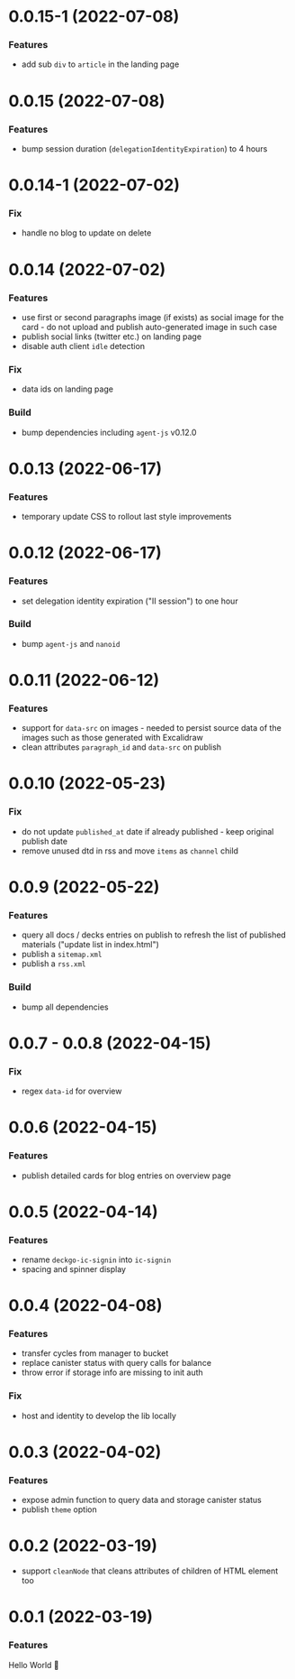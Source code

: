 # 0.0.15-1 (2022-07-08)

### Features

- add sub `div` to `article` in the landing page

# 0.0.15 (2022-07-08)

### Features

- bump session duration (`delegationIdentityExpiration`) to 4 hours

# 0.0.14-1 (2022-07-02)

### Fix

- handle no blog to update on delete

# 0.0.14 (2022-07-02)

### Features

- use first or second paragraphs image (if exists) as social image for the card - do not upload and publish auto-generated image in such case
- publish social links (twitter etc.) on landing page
- disable auth client `idle` detection

### Fix

- data ids on landing page

### Build

- bump dependencies including `agent-js` v0.12.0

# 0.0.13 (2022-06-17)

### Features

- temporary update CSS to rollout last style improvements

# 0.0.12 (2022-06-17)

### Features

- set delegation identity expiration ("II session") to one hour

### Build

- bump `agent-js` and `nanoid`

# 0.0.11 (2022-06-12)

### Features

- support for `data-src` on images - needed to persist source data of the images such as those generated with Excalidraw
- clean attributes `paragraph_id` and `data-src` on publish

# 0.0.10 (2022-05-23)

### Fix

- do not update `published_at` date if already published - keep original publish date
- remove unused dtd in rss and move `items` as `channel` child 

# 0.0.9 (2022-05-22)

### Features

- query all docs / decks entries on publish to refresh the list of published materials ("update list in index.html")
- publish a `sitemap.xml`
- publish a `rss.xml`

### Build

- bump all dependencies

# 0.0.7 - 0.0.8 (2022-04-15)

### Fix

- regex `data-id` for overview

# 0.0.6 (2022-04-15)

### Features

- publish detailed cards for blog entries on overview page

# 0.0.5 (2022-04-14)

### Features

- rename `deckgo-ic-signin` into `ic-signin`
- spacing and spinner display

# 0.0.4 (2022-04-08)

### Features

- transfer cycles from manager to bucket
- replace canister status with query calls for balance
- throw error if storage info are missing to init auth

### Fix

- host and identity to develop the lib locally

# 0.0.3 (2022-04-02)

### Features

- expose admin function to query data and storage canister status
- publish `theme` option

# 0.0.2 (2022-03-19)

- support `cleanNode` that cleans attributes of children of HTML element too

# 0.0.1 (2022-03-19)

### Features

Hello World 👋
